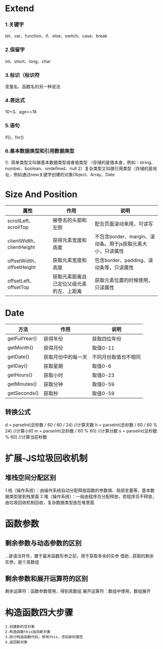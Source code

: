 # Extend
### 1.关键字 
let、var、function、if、else、switch、case、break
### 2.保留字
int、short、long、char
### 3.标识（标识符
变量名、函数名的另一种说法
### 4.表达式
10+3、age>=18
### 5.语句
if()、for()

### 6.基本数据类型和引用数据类型
 1）简单类型又叫做基本数据类型或者值类型 （存储的是值本身，例如：string、number、boolean、undefined、null
2）复杂类型又叫做引用类型（存储的是地址，例如通过new关键字创建的对象Object、Array、Date



# Size And Position

| 属性 | 作用 | 说明 |
| ----------- | ------ | ------------------------- |
|scrollLeft、scrollTop|被卷去的头部和左侧|配合页面滚动来用，可读写|
|clientWidth、clientHeight|获得元素宽度和高度|不包含border、margin、滚动条。用于js获取元素大小，只读属性|
|offsetWidth、offsetHeight|获取元素宽度和高度|包含border、padding、滚动条等，只读属性|
|offsetLeft、offsetTop|获取元素距离自己定位父级元素的左、上距离|获取元素位置的时候使用，只读属性|



# Date

| 方法 | 作用 | 说明 |
| ----------- | ------ | ------------------------- |
|getFullYear()|获得年份|获取四位年份|
|getMonth()|获得月份|取值0-11|
|getDate()|获取月份中的每一天|不同月份取值也不相同|
|getDay()|获取星期|取值0-6|
|getHours()|获取小时|取值0-23|
|getMinutes()|获取分钟|取值0-59|
|getSeconds()|获取秒|取值0-59|

## 转换公式
d = parseInt(总秒数 / 60 / 60 / 24)  //计算天数
h = parseInt(总秒数 / 60 / 60 % 24)  //计算小时
m = parseInt(总秒数 / 60 % 60)  //计算分数
s = parseInt(总秒数 % 60)  //计算当前秒数


# 扩展-JS垃圾回收机制

## 堆栈空间分配区别
1.栈（操作系统）：由操作系统自动分配释放函数的参数值、局部变量等，基本数据类型放到栈里面
2.堆（操作系统）：一般由程序员分配释放，若程序员不释放，由垃圾回收机制回收，复杂数据类型放在堆里面



# 函数参数
## 剩余参数与动态参数的区别
...是语法符号，置于最末函数形参之前，用于获取多余的实参
借助...获取的剩余实参，是个真数组

## 剩余参数和展开运算符的区别
剩余运算符：函数参数使用，得到真数组
展开运算符：数组中使用，数组展开




# 构造函数四大步骤


    1.创建新的空对象
    2.构造函数this指向新对象
    3.执行构造函数代码，修改this，添加新的属性
    4.返回新对象